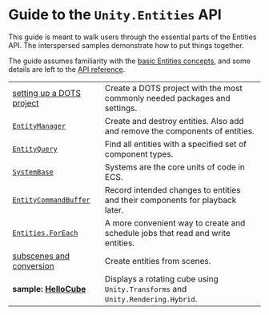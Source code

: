 # Guide to the `Unity.Entities` API
<!-- 
> Topics to add
> * 
-->

This guide is meant to walk users through the essential parts of the Entities API. The interspersed samples demonstrate how to put things together.

The guide assumes familiarity with the [basic Entities concepts](), and some details are left to the [API reference]().

|||
| --- | --- |
|  [setting up a DOTS project](api_project_setup.md)  | Create a DOTS project with the most commonly needed packages and settings.|
|  [`EntityManager`](api_entity_manager.md)  | Create and destroy entities. Also add and remove the components of entities.| 
|  [`EntityQuery`](api_entity_query.md)  | Find all entities with a specified set of component types.  | 
|  [`SystemBase`](api_subscenes.md)  | Systems are the core units of code in ECS. |
|  [`EntityCommandBuffer`](api_entity_command_buffer.md)  | Record intended changes to entities and their components for playback later.|
|  [`Entities.ForEach`](api_entities_foreach.md)  | A more convenient way to create and schedule jobs that read and write entities.|
|  [subscenes and conversion](api_subscenes.md)| Create entities from scenes. |
| **sample: [HelloCube]()** | Displays a rotating cube using `Unity.Transforms` and `Unity.Rendering.Hybrid`.|


<!--

|||
| --- | --- |
|  [`IJobChunk`](api_IJobChunk.md)  | Access entities in a job.  |
|  [`World`]()  |  A World is comprised of a set of entities and a set of system instances.  |  
|  [shared components]()  |    |
|  [chunk components]()  |    |
|  [system state components]()  |    |
|  [dynamic buffer components]()  |    |
|  [blob assets]()  |    |
|  [versioning]()  |    |
|  [write groups]()  |    |
| [fixed time step]() |
| [entity transactions]()  |    |


-->